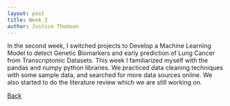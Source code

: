 ```yaml
---
layout: post
title: Week 2
author: Justice Thomson
---
```

In the second week, I switched projects to Develop a Machine Learning Model to detect Genetic Biomarkers and early prediction of Lung Cancer from Transcriptomic Datasets. This week I familiarized myself with the pandas and numpy python libraries. We practiced data cleaning techniques with some sample data, and searched for more data sources online. We also started to do the literature review which we are still working on.

[Back](./)
